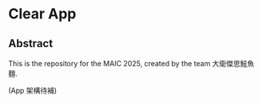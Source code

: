 # Clear App
## Abstract
This is the repository for the MAIC 2025, created by the team 大衛傑思鮭魚麵.

(App 架構待補)
